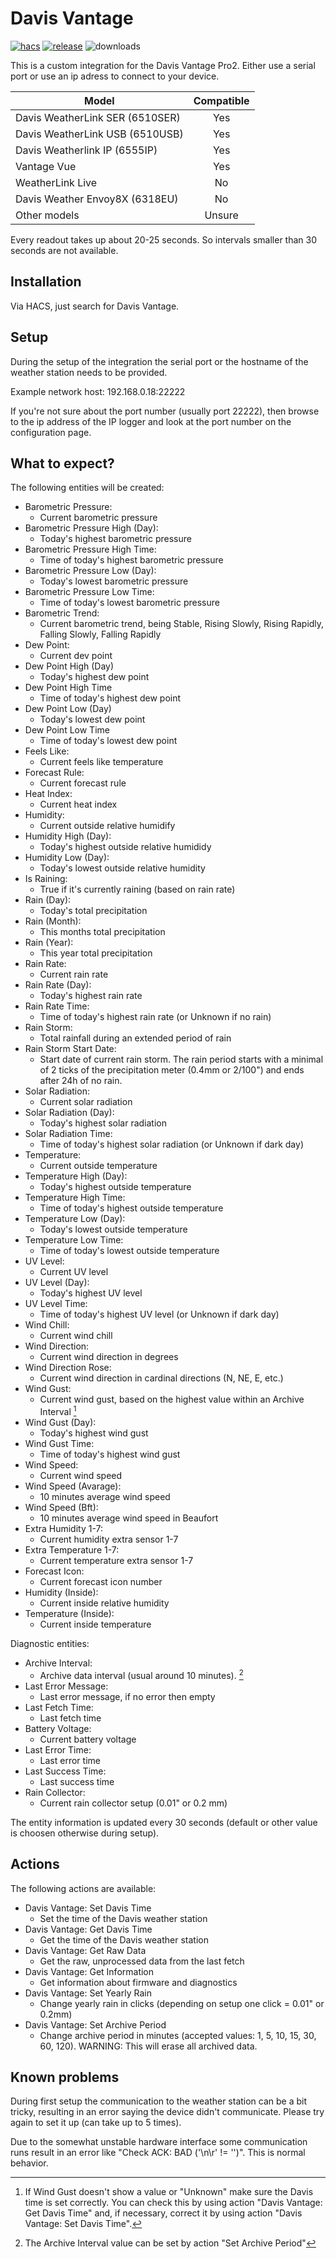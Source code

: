 # Davis Vantage

[![hacs][hacs-badge]][hacs-url]
[![release][release-badge]][release-url]
![downloads][downloads-badge]

This is a custom integration for the Davis Vantage Pro2. Either use a serial port or use an ip adress to connect to your device.

Model | Compatible
---|:---:
Davis WeatherLink SER (6510SER) | Yes
Davis WeatherLink USB (6510USB) | Yes
Davis Weatherlink IP (6555IP) | Yes 
Vantage Vue | Yes
WeatherLink Live | No
Davis Weather Envoy8X (6318EU) | No
Other models | Unsure

Every readout takes up about 20-25 seconds. So intervals smaller than 30 seconds are not available.

## Installation

Via HACS, just search for Davis Vantage.

## Setup

During the setup of the integration the serial port or the hostname of the weather station needs to be provided.

Example network host: 192.168.0.18:22222

If you're not sure about the port number (usually port 22222), then browse to the ip address of the IP logger and look at the port number on the configuration page.

## What to expect?

The following entities will be created:

- Barometric Pressure:
    - Current barometric pressure
- Barometric Pressure High (Day): 
    - Today's highest barometric pressure
- Barometric Pressure High Time:
    - Time of today's highest barometric pressure
- Barometric Pressure Low (Day): 
    - Today's lowest barometric pressure
- Barometric Pressure Low Time:
    - Time of today's lowest barometric pressure
- Barometric Trend: 
    - Current barometric trend, being Stable, Rising Slowly, Rising Rapidly, Falling Slowly, Falling Rapidly
- Dew Point: 
    - Current dev point
- Dew Point High (Day)
    - Today's highest dew point
- Dew Point High Time
    - Time of today's highest dew point
- Dew Point Low (Day)
    - Today's lowest dew point
- Dew Point Low Time
    - Time of today's lowest dew point
- Feels Like: 
    - Current feels like temperature
- Forecast Rule: 
    - Current forecast rule
- Heat Index: 
    - Current heat index
- Humidity: 
    - Current outside relative humidify
- Humidity High (Day): 
    - Today's highest outside relative humididy
- Humidity Low (Day): 
    - Today's lowest outside relative humidity
- Is Raining: 
    - True if it's currently raining (based on rain rate)
- Rain (Day): 
    - Today's total precipitation
- Rain (Month): 
    - This months total precipitation
- Rain (Year): 
    - This year total precipitation
- Rain Rate: 
    - Current rain rate
- Rain Rate (Day): 
    - Today's highest rain rate
- Rain Rate Time:
    - Time of today's highest rain rate (or Unknown if no rain)
- Rain Storm:
    - Total rainfall during an extended period of rain
- Rain Storm Start Date:
    - Start date of current rain storm. The rain period starts with a minimal of 2 ticks of the precipitation meter (0.4mm or 2/100") and ends after 24h of no rain.
- Solar Radiation: 
    - Current solar radiation
- Solar Radiation (Day): 
    - Today's highest solar radiation
- Solar Radiation Time:
    - Time of today's highest solar radiation (or Unknown if dark day)
- Temperature: 
    - Current outside temperature
- Temperature High (Day): 
    - Today's highest outside temperature
- Temperature High Time: 
    - Time of today's highest outside temperature
- Temperature Low (Day): 
    - Today's lowest outside temperature
- Temperature Low Time: 
    - Time of today's lowest outside temperature
- UV Level: 
    - Current UV level
- UV Level (Day): 
    - Today's highest UV level
- UV Level Time: 
    - Time of today's highest UV level (or Unknown if dark day)
- Wind Chill: 
    - Current wind chill
- Wind Direction: 
    - Current wind direction in degrees
- Wind Direction Rose: 
    - Current wind direction in cardinal directions (N, NE, E, etc.)
- Wind Gust: 
    - Current wind gust, based on the highest value within an Archive Interval [^1]
- Wind Gust (Day): 
    - Today's highest wind gust
- Wind Gust Time: 
    - Time of today's highest wind gust
- Wind Speed: 
    - Current wind speed
- Wind Speed (Avarage): 
    - 10 minutes average wind speed
- Wind Speed (Bft): 
    - 10 minutes average wind speed in Beaufort
- Extra Humidity 1-7: 
    - Current humidity extra sensor 1-7
- Extra Temperature 1-7:
    - Current temperature extra sensor 1-7
- Forecast Icon: 
    - Current forecast icon number
- Humidity (Inside): 
    - Current inside relative humidity
- Temperature (Inside): 
    - Current inside temperature

Diagnostic entities:
- Archive Interval: 
    - Archive data interval (usual around 10 minutes). [^2]
- Last Error Message: 
    - Last error message, if no error then empty
- Last Fetch Time: 
    - Last fetch time
- Battery Voltage: 
    - Current battery voltage
- Last Error Time: 
    - Last error time
- Last Success Time: 
    - Last success time
- Rain Collector: 
    - Current rain collector setup (0.01" or 0.2 mm)

The entity information is updated every 30 seconds (default or other value is choosen otherwise during setup).

## Actions

The following actions are available:

- Davis Vantage: Set Davis Time
    - Set the time of the Davis weather station
- Davis Vantage: Get Davis Time
    - Get the time of the Davis weather station
- Davis Vantage: Get Raw Data
    - Get the raw, unprocessed data from the last fetch
- Davis Vantage: Get Information
    - Get information about firmware and diagnostics
- Davis Vantage: Set Yearly Rain
    - Change yearly rain in clicks (depending on setup one click =  0.01" or 0.2mm)
- Davis Vantage: Set Archive Period
    - Change archive period in minutes (accepted values: 1, 5, 10, 15, 30, 60, 120). WARNING: This will erase all archived data.


## Known problems

During first setup the communication to the weather station can be a bit tricky, resulting in an error saying the device didn't communicate. Please try again to set it up (can take up to 5 times).

Due to the somewhat unstable hardware interface some communication runs result in an error like "Check ACK: BAD ('\n\r' != '')". This is normal behavior.

<!-- Badges -->

[hacs-url]: https://github.com/hacs/integration
[hacs-badge]: https://img.shields.io/badge/hacs-default-orange.svg?style=flat-square
[release-badge]: https://img.shields.io/github/v/release/MarcoGos/davis_vantage?style=flat-square
[downloads-badge]: https://img.shields.io/github/downloads/MarcoGos/davis_vantage/total?style=flat-square

[release-url]: https://github.com/MarcoGos/davis_vantage/releases

[^1]: If Wind Gust doesn't show a value or "Unknown" make sure the Davis time is set correctly. You can check this by using action "Davis Vantage: Get Davis Time" and, if necessary, correct it by using action "Davis Vantage: Set Davis Time".
[^2]: The Archive Interval value can be set by action "Set Archive Period"



